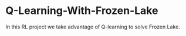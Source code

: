 # Q-Learning-With-Frozen-Lake
In this RL project we take advantage of Q-learning to solve Frozen Lake. 
